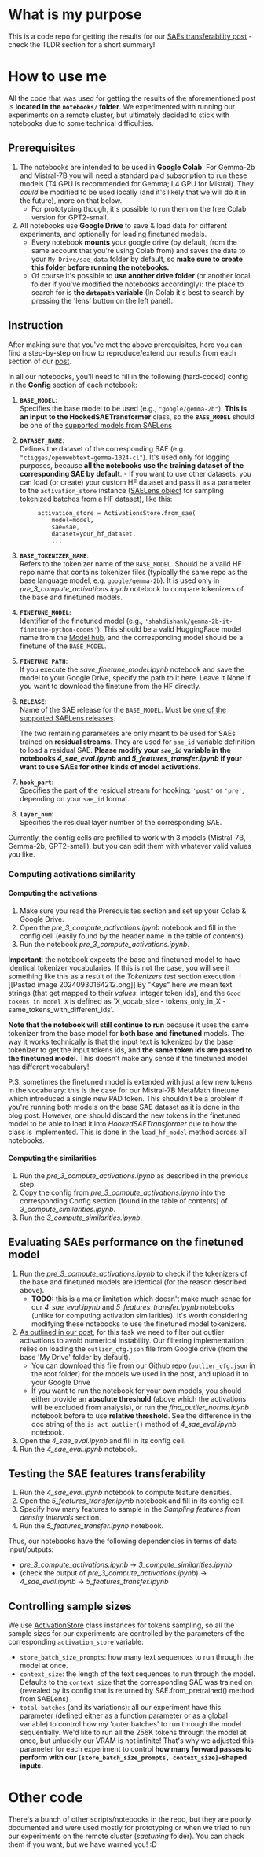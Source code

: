 # What is my purpose

This is a code repo for getting the results for our [SAEs transferability post](https://www.lesswrong.com/posts/bsXPTiAhhwt5nwBW3/do-sparse-autoencoders-saes-transfer-across-base-and) - check the TLDR section for a short summary!

# How to use me

All the code that was used for getting the results of the aforementioned post is **located in the `notebooks/` folder**. We experimented with running our experiments on a remote cluster, but ultimately decided to stick with notebooks due to some technical difficulties.

## Prerequisites

1. The notebooks are intended to be used in **Google Colab**. For Gemma-2b and Mistral-7B you will need a standard paid subscription to run these models (T4 GPU is recommended for Gemma; L4 GPU for Mistral). They *could* be modified to be used locally (and it's likely that we will do it in the future), more on that below. 
	- For prototyping though, it's possible to run them on the free Colab version for GPT2-small. 
2. All notebooks use **Google Drive** to save & load data for different experiments, and optionally for loading finetuned models. 
	- Every notebook **mounts** your google drive (by default, from the same account that you're using Colab from) and saves the data to your `My Drive/sae_data` folder by default, so **make sure to create this folder before running the notebooks.**
	- Of course it's possible to **use another drive folder** (or another local folder if you've modified the notebooks accordingly): the place to search for is **the `datapath` variable** (In Colab it's best to search by pressing the 'lens' button on the left panel).
## Instruction

After making sure that you've met the above prerequisites, here you can find a step-by-step on how to reproduce/extend our results from each section of our [post](modified).

In all our notebooks, you'll need to fill in the following (hard-coded) config in the **Config** section of each notebook:

1. **`BASE_MODEL`**:  
   Specifies the base model to be used (e.g., `"google/gemma-2b"`). **This is an input to the HookedSAETransformer** class, so the **`BASE_MODEL`** should be one of the [supported models from SAELens](https://jbloomaus.github.io/SAELens/sae_table/)
2. **`DATASET_NAME`**:  
   Defines the dataset of the corresponding SAE (e.g. `"ctigges/openwebtext-gemma-1024-cl"`). It's used only for logging purposes, because **all the notebooks use the training dataset of the corresponding SAE by default**.
	   - If you want to use other datasets, you can load (or create) your custom HF dataset and pass it as a parameter to the `activation_store` instance ([SAELens object](https://jbloomaus.github.io/SAELens/api/#sae_lens.ActivationsStore) for sampling tokenized batches from a HF dataset), like this:
   ```
		activation_store = ActivationsStore.from_sae(
		    model=model,
		    sae=sae,
		    dataset=your_hf_dataset,
		    ...
   ```
4. **`BASE_TOKENIZER_NAME`**:  
   Refers to the tokenizer name of the `BASE_MODEL`. Should be a valid HF repo name that contains tokenizer files (typically the same repo as the base language model, e.g. `google/gemma-2b`). It is used only in *pre_3_compute_activations.ipynb* notebook to compare tokenizers of the base and finetuned models.
5. **`FINETUNE_MODEL`**:  
   Identifier of the finetuned model (e.g., `'shahdishank/gemma-2b-it-finetune-python-codes'`). This should be a valid HuggingFace model name from the [Model hub](https://huggingface.co/models), and the corresponding model should be a finetune of the `BASE_MODEL`.
6. **`FINETUNE_PATH`**:  
   If you execute the *save_finetune_model.ipynb* notebook and save the model to your Google Drive, specify the path to it here. Leave it None if you want to download the finetune from the HF directly.
7. **`RELEASE`**:  
   Name of the SAE release for the `BASE_MODEL`. Must be [one of the supported SAELens releases](https://jbloomaus.github.io/SAELens/sae_table/).
   
   The two remaining parameters are only meant to be used for SAEs trained on **residual streams**. They are used for `sae_id` variable definition to load a residual SAE. **Please modify your `sae_id` variable in the notebooks *4_sae_eval.ipynb* and *5_features_transfer.ipynb* if your want to use SAEs for other kinds of model activations.**
   
8. **`hook_part`**:  
   Specifies the part of the residual stream for hooking: `'post'` or `'pre'`, depending on your `sae_id` format.
9. **`layer_num`**:  
   Specifies the residual layer number of the corresponding SAE.
   
Currently, the config cells are prefilled to work with 3 models (Mistral-7B, Gemma-2b, GPT2-small), but you can edit them with whatever valid values you like.

### Computing activations similarity 
#### Computing the activations
1. Make sure you read the Prerequisites section and set up your Colab & Google Drive.
2. Open the *pre_3_compute_activations.ipynb* notebook and fill in the config cell (easily found by the header name in the table of contents).
3. Run the notebook *pre_3_compute_activations.ipynb*.

**Important**: the notebook expects the base and finetuned model to have identical tokenizer vocabularies. If this is not the case, you will see it something like this as a result of the *Tokenizers test* section execution:
![[Pasted image 20240930164212.png]]
By "Keys" here we mean text strings (that get mapped to their *values*: integer token ids), and the `Good tokens in model X` is defined as `X_vocab_size - tokens_only_in_X - same_tokens_with_different_ids'.

**Note that the notebook will still continue to run** because it uses the same tokenizer from the base model for **both base and finetuned** models. The way it works technically is that the input text is tokenized by the base tokenizer to get the input tokens ids, and **the same token ids** **are passed to the finetuned model**. This doesn't make any sense if the finetuned model has different vocabulary!

P.S. sometimes the finetuned model is extended with just a few new tokens in the vocabulary: this is the case for our Mistral-7B MetaMath finetune which introduced a single new PAD token. This shouldn't be a problem if you're running both models on the base SAE dataset as it is done in the blog post. However, one should discard the new tokens in the finetuned model to be able to load it into *HookedSAETransformer* due to how the class is implemented. This is done in the `load_hf_model` method across all notebooks.
#### Computing the similarities
1. Run the *pre_3_compute_activations.ipynb* as described in the previous step.
2. Copy the config from *pre_3_compute_activations.ipynb* into the corresponding Config section (found in the table of contents) of *3_compute_similarities.ipynb*.
3. Run the *3_compute_similarities.ipynb*.

## Evaluating SAEs performance on the finetuned model
1. Run the *pre_3_compute_activations.ipynb* to check if the tokenizers of the base and finetuned models are identical (for the reason described above).
	- **TODO:** this is a major limitation which doesn't make much sense for our *4_sae_eval.ipynb* and *5_features_transfer.ipynb* notebooks (unlike for computing activation similarities). It's worth considering modifying these notebooks to use the finetuned model tokenizers.
2. [As outlined in our post](https://lesswrong.com/posts/bsXPTiAhhwt5nwBW3/do-sparse-autoencoders-saes-transfer-across-base-and#4_2_Technical_Details), for this task we need to filter out outlier activations to avoid numerical instability. Our filtering implementation relies on loading the `outlier_cfg.json` file from Google drive (from the base 'My Drive' folder by default). 
	- You can download this file from our Github repo (`outlier_cfg.json` in the root folder) for the models we used in the post, and upload it to your Google Drive
	- If you want to run the notebook for your own models, you should either provide an **absolute threshold** (above which the activations will be excluded from analysis), or run the *find_outlier_norms.ipynb* notebook before to use **relative threshold**. See the difference in the doc string of the `is_act_outlier()` method of *4_sae_eval.ipynb* notebook.
3. Open the *4_sae_eval.ipynb* and fill in its config cell.
4. Run the *4_sae_eval.ipynb* notebook.

## Testing the SAE features transferability
1. Run the *4_sae_eval.ipynb* notebook to compute feature densities.
2. Open the *5_features_transfer.ipynb* notebook and fill in its config cell.
3. Specify how many features to sample in the *Sampling features from density intervals* section.
4. Run the *5_features_transfer.ipynb* notebook.

Thus, our notebooks have the following dependencies in terms of data input/outputs:
- *pre_3_compute_activations.ipynb* -> *3_compute_similarities.ipynb*
- (check the output of *pre_3_compute_activations.ipynb*) -> *4_sae_eval.ipynb* -> *5_features_transfer.ipynb*

## Controlling sample sizes
We use [ActivationStore](https://jbloomaus.github.io/SAELens/api/#sae_lens.ActivationsStore) class instances for tokens sampling, so all the sample sizes for our experiments are controlled by the parameters of the corresponding `activation_store` variable:
- `store_batch_size_prompts`: how many text sequences to run through the model at once.
- `context_size`: the length of the text sequences to run through the model. Defaults to the `context_size` that the corresponding SAE was trained on (revealed by its config that is returned by SAE.from_pretrained() method from SAELens)
- `total_batches` (and its variations): all our experiment have this parameter (defined either as a function parameter or as a global variable) to control how my 'outer batches' to run through the model sequentially. We'd like to run all the 256K tokens through the model at once, but unluckily our VRAM is not infinite! That's why we adjusted this parameter for each experiment to control **how many forward passes to perform with our `[store_batch_size_prompts, context_size]`-shaped inputs.**

# Other code
There's a bunch of other scripts/notebooks in the repo, but they are poorly documented and were used mostly for prototyping or when we tried to run our experiments on the remote cluster (*saetuning* folder). You can check them if you want, but we have warned you! :D

